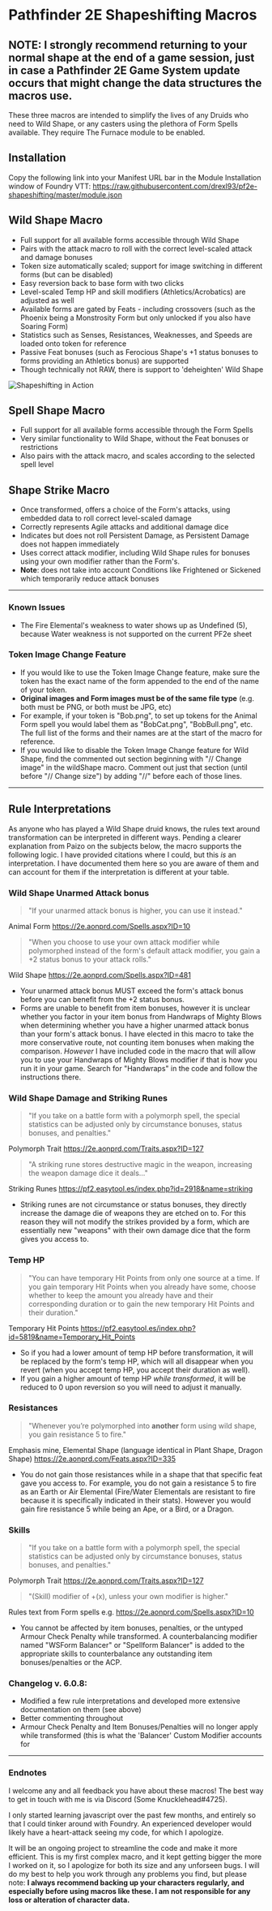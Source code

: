 # Pathfinder 2E Shapeshifting Macros

## NOTE: I strongly recommend returning to your normal shape at the end of a game session, just in case a Pathfinder 2E Game System update occurs that might change the data structures the macros use.



These three macros are intended to simplify the lives of any Druids who need to Wild Shape, or any casters using the plethora of Form Spells available. They require The Furnace module to be enabled.

## Installation
Copy the following link into your Manifest URL bar in the Module Installation window of Foundry VTT: https://raw.githubusercontent.com/drexl93/pf2e-shapeshifting/master/module.json

## Wild Shape Macro
* Full support for all available forms accessible through Wild Shape
* Pairs with the attack macro to roll with the correct level-scaled attack and damage bonuses
* Token size automatically scaled; support for image switching in different forms (but can be disabled)
* Easy reversion back to base form with two clicks
* Level-scaled Temp HP and skill modifiers (Athletics/Acrobatics) are adjusted as well
* Available forms are gated by Feats - including crossovers (such as the Phoenix being a Monstrosity Form but only unlocked if you also have Soaring Form)
* Statistics such as Senses, Resistances, Weaknesses, and Speeds are loaded onto token for reference
* Passive Feat bonuses (such as Ferocious Shape's +1 status bonuses to forms providing an Athletics bonus) are supported
* Though technically not RAW, there is support to 'deheighten' Wild Shape

![Shapeshifting in Action](https://media.giphy.com/media/Rk97paAzUy9l0mrDFY/giphy.gif)

## Spell Shape Macro
* Full support for all available forms accessible through the Form Spells
* Very similar functionality to Wild Shape, without the Feat bonuses or restrictions
* Also pairs with the attack macro, and scales according to the selected spell level

## Shape Strike Macro
* Once transformed, offers a choice of the Form's attacks, using embedded data to roll correct level-scaled damage
* Correctly represents Agile attacks and additional damage dice
* Indicates but does not roll Persistent Damage, as Persistent Damage does not happen immediately
* Uses correct attack modifier, including Wild Shape rules for bonuses using your own modifier rather than the Form's.
* **Note**: does not take into account Conditions like Frightened or Sickened which temporarily reduce attack bonuses

---

### Known Issues
* The Fire Elemental's weakness to water shows up as Undefined (5), because Water weakness is not supported on the current PF2e sheet

### Token Image Change Feature
* If you would like to use the Token Image Change feature, make sure the token has the exact name of the form appended to the end of the name of your token.
* **Original images and Form images must be of the same file type** (e.g. both must be PNG, or both must be JPG, etc)
* For example, if your token is "Bob.png", to set up tokens for the Animal Form spell you would label them as "BobCat.png", "BobBull.png", etc. The full list of the forms and their names are at the start of the macro for reference.
* If you would like to disable the Token Image Change feature for Wild Shape, find the commented out section beginning with "// Change image" in the wildShape macro. Comment out just that section (until before "// Change size") by adding "//" before each of those lines.

---

## Rule Interpretations
As anyone who has played a Wild Shape druid knows, the rules text around transformation can be interpreted in different ways. Pending a clearer explanation from Paizo on the subjects below, the macro supports the following logic. I have provided citations where I could, but this *is* an interpretation. I have documented them here so you are aware of them and can account for them if the interpretation is different at your table.

### Wild Shape Unarmed Attack bonus
> "If your unarmed attack bonus is higher, you can use it instead."

Animal Form https://2e.aonprd.com/Spells.aspx?ID=10

> "When you choose to use your own attack modifier while polymorphed instead of the form's default attack modifier, you gain a +2 status bonus to your attack rolls."

Wild Shape https://2e.aonprd.com/Spells.aspx?ID=481

* Your unarmed attack bonus MUST exceed the form's attack bonus before you can benefit from the +2 status bonus.  
* Forms are unable to benefit from item bonuses, however it is unclear whether you factor in your item bonus from Handwraps of Mighty Blows when determining whether you have a higher unarmed attack bonus than your form's attack bonus. I have elected in this macro to take the more conservative route, not counting item bonuses when making the comparison. *However* I have included code in the macro that will allow you to use your Handwraps of Mighty Blows modifier if that is how you run it in your game. Search for "Handwraps" in the code and follow the instructions there.

### Wild Shape Damage and Striking Runes
> "If you take on a battle form with a polymorph spell, the special statistics can be adjusted only by circumstance bonuses, status bonuses, and penalties."

Polymorph Trait https://2e.aonprd.com/Traits.aspx?ID=127
> "A striking rune stores destructive magic in the weapon, increasing the weapon damage dice it deals..."

Striking Runes https://pf2.easytool.es/index.php?id=2918&name=striking

* Striking runes are not circumstance or status bonuses, they directly increase the damage die of weapons they are etched on to. For this reason they will not modify the strikes provided by a form, which are essentially new "weapons" with their own damage dice that the form gives you access to.

### Temp HP
> "You can have temporary Hit Points from only one source at a time. If you gain temporary Hit Points when you already have some, choose whether to keep the amount you already have and their corresponding duration or to gain the new temporary Hit Points and their duration."

Temporary Hit Points https://pf2.easytool.es/index.php?id=5819&name=Temporary_Hit_Points

* So if you had a lower amount of temp HP before transformation, it will be replaced by the form's temp HP, which will all disappear when you revert (when you accept temp HP, you accept their duration as well).  
* If you gain a higher amount of temp HP *while transformed*, it will be reduced to 0 upon reversion so you will need to adjust it manually.

### Resistances
> "Whenever you’re polymorphed into **another** form using wild shape, you gain resistance 5 to fire." 

Emphasis mine, Elemental Shape (language identical in Plant Shape, Dragon Shape) https://2e.aonprd.com/Feats.aspx?ID=335

* You do not gain those resistances while in a shape that that specific feat gave you access to. For example, you do not gain a resistance 5 to fire as an Earth or Air Elemental (Fire/Water Elementals are resistant to fire because it is specifically indicated in their stats). However you would gain fire resistance 5 while being an Ape, or a Bird, or a Dragon.

### Skills
> "If you take on a battle form with a polymorph spell, the special statistics can be adjusted only by circumstance bonuses, status bonuses, and penalties."  

Polymorph Trait https://2e.aonprd.com/Traits.aspx?ID=127
> "(Skill) modifier of +(x), unless your own modifier is higher."  

Rules text from Form spells e.g. https://2e.aonprd.com/Spells.aspx?ID=10

* You cannot be affected by item bonuses, penalties, or the untyped Armour Check Penalty while transformed. A counterbalancing modifier named "WSForm Balancer" or "Spellform Balancer" is added to the appropriate skills to counterbalance any outstanding item bonuses/penalties or the ACP.

### Changelog v. 6.0.8:
* Modified a few rule interpretations and developed more extensive documentation on them (see above)
* Better commenting throughout
* Armour Check Penalty and Item Bonuses/Penalties will no longer apply while transformed (this is what the 'Balancer' Custom Modifier accounts for

---

### Endnotes
I welcome any and all feedback you have about these macros! The best way to get in touch with me is via Discord (Some Knucklehead#4725).

I only started learning javascript over the past few months, and entirely so that I could tinker around with Foundry. An experienced developer would likely have a heart-attack seeing my code, for which I apologize.

It will be an ongoing project to streamline the code and make it more efficient. This is my first complex macro, and it kept getting bigger the more I worked on it, so I apologize for both its size and any unforseen bugs. I will do my best to help you work through any problems you find, but please note: **I always recommend backing up your characters regularly, and especially before using macros like these. I am not responsible for any loss or alteration of character data.**
